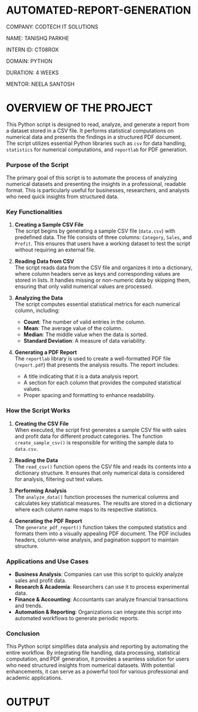 # AUTOMATED-REPORT-GENERATION

COMPANY: CODTECH IT SOLUTIONS

NAME: TANISHQ PARKHE

INTERN ID: CT08ROX

DOMAIN: PYTHON

DURATION: 4 WEEKS

MENTOR: NEELA SANTOSH

# OVERVIEW OF THE PROJECT

This Python script is designed to read, analyze, and generate a report from a dataset stored in a CSV file. It performs statistical computations on numerical data and presents the findings in a structured PDF document. The script utilizes essential Python libraries such as `csv` for data handling, `statistics` for numerical computations, and `reportlab` for PDF generation.

### **Purpose of the Script**
The primary goal of this script is to automate the process of analyzing numerical datasets and presenting the insights in a professional, readable format. This is particularly useful for businesses, researchers, and analysts who need quick insights from structured data.

### **Key Functionalities**
1. **Creating a Sample CSV File**  
   The script begins by generating a sample CSV file (`data.csv`) with predefined data. The file consists of three columns: `Category`, `Sales`, and `Profit`. This ensures that users have a working dataset to test the script without requiring an external file.

2. **Reading Data from CSV**  
   The script reads data from the CSV file and organizes it into a dictionary, where column headers serve as keys and corresponding values are stored in lists. It handles missing or non-numeric data by skipping them, ensuring that only valid numerical values are processed.

3. **Analyzing the Data**  
   The script computes essential statistical metrics for each numerical column, including:
   - **Count**: The number of valid entries in the column.
   - **Mean**: The average value of the column.
   - **Median**: The middle value when the data is sorted.
   - **Standard Deviation**: A measure of data variability.

4. **Generating a PDF Report**  
   The `reportlab` library is used to create a well-formatted PDF file (`report.pdf`) that presents the analysis results. The report includes:
   - A title indicating that it is a data analysis report.
   - A section for each column that provides the computed statistical values.
   - Proper spacing and formatting to enhance readability.

### **How the Script Works**
1. **Creating the CSV File**  
   When executed, the script first generates a sample CSV file with sales and profit data for different product categories. The function `create_sample_csv()` is responsible for writing the sample data to `data.csv`.

2. **Reading the Data**  
   The `read_csv()` function opens the CSV file and reads its contents into a dictionary structure. It ensures that only numerical data is considered for analysis, filtering out text values.

3. **Performing Analysis**  
   The `analyze_data()` function processes the numerical columns and calculates key statistical measures. The results are stored in a dictionary where each column name maps to its respective statistics.

4. **Generating the PDF Report**  
   The `generate_pdf_report()` function takes the computed statistics and formats them into a visually appealing PDF document. The PDF includes headers, column-wise analysis, and pagination support to maintain structure.

### **Applications and Use Cases**
- **Business Analysis**: Companies can use this script to quickly analyze sales and profit data.
- **Research & Academia**: Researchers can use it to process experimental data.
- **Finance & Accounting**: Accountants can analyze financial transactions and trends.
- **Automation & Reporting**: Organizations can integrate this script into automated workflows to generate periodic reports.

### **Conclusion**
This Python script simplifies data analysis and reporting by automating the entire workflow. By integrating file handling, data processing, statistical computation, and PDF generation, it provides a seamless solution for users who need structured insights from numerical datasets. With potential enhancements, it can serve as a powerful tool for various professional and academic applications.

# OUTPUT




